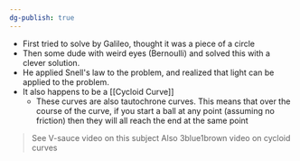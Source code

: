 ```yaml
---
dg-publish: true
---
```

- First tried to solve by Galileo, thought it was a piece of a circle
- Then some dude with weird eyes (Bernoulli) and solved this with a clever solution. 
- He applied Snell's law to the problem, and realized that light can be applied to the problem. 
- It also happens to be a [[Cycloid Curve]]
	- These curves are also tautochrone curves. This means that over the course of the curve, if you start a ball at any point (assuming no friction) then they will all reach the end at the same point

> See V-sauce video on this subject
> Also 3blue1brown video on cycloid curves


